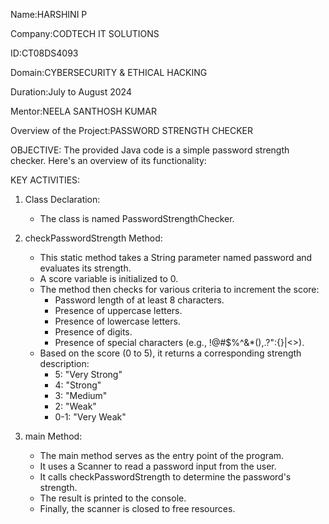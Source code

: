 Name:HARSHINI P

Company:CODTECH IT SOLUTIONS

ID:CT08DS4093

Domain:CYBERSECURITY & ETHICAL HACKING

Duration:July to August 2024

Mentor:NEELA SANTHOSH KUMAR

Overview of the Project:PASSWORD STRENGTH CHECKER

OBJECTIVE:
The provided Java code is a simple password strength checker. Here's an overview of its functionality:

KEY ACTIVITIES:
1. Class Declaration:
   - The class is named PasswordStrengthChecker.

2. checkPasswordStrength Method:
   - This static method takes a String parameter named password and evaluates its strength.
   - A score variable is initialized to 0.
   - The method then checks for various criteria to increment the score:
     - Password length of at least 8 characters.
     - Presence of uppercase letters.
     - Presence of lowercase letters.
     - Presence of digits.
     - Presence of special characters (e.g., !@#$%^&*(),.?":{}|<>).
   - Based on the score (0 to 5), it returns a corresponding strength description:
     - 5: "Very Strong"
     - 4: "Strong"
     - 3: "Medium"
     - 2: "Weak"
     - 0-1: "Very Weak"

3. main Method:
   - The main method serves as the entry point of the program.
   - It uses a Scanner to read a password input from the user.
   - It calls checkPasswordStrength to determine the password's strength.
   - The result is printed to the console.
   - Finally, the scanner is closed to free resources.
